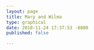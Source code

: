 ```yaml
---
layout: page
title: Mary and Wilma
type: graphical
date: 2018-11-24 17:37:53 -0800
published: false

---
```

